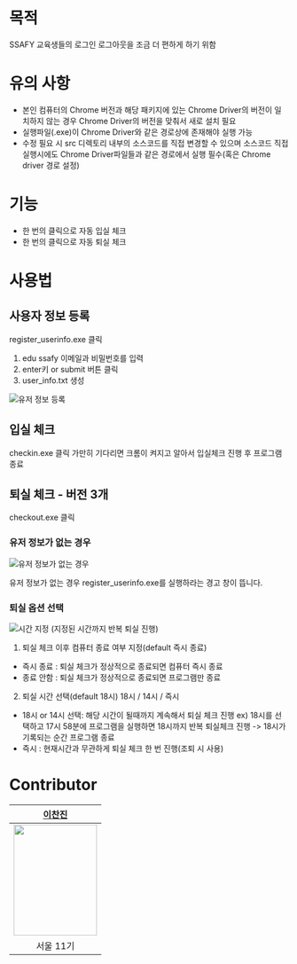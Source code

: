 # 목적

SSAFY 교육생들의 로그인 로그아웃을 조금 더 편하게 하기 위함

# 유의 사항

- 본인 컴퓨터의 Chrome 버전과 해당 패키지에 있는 Chrome Driver의 버전이 일치하지 않는 경우 Chrome Driver의 버전을 맞춰서 새로 설치 필요
- 실행파일(.exe)이 Chrome Driver와 같은 경로상에 존재해야 실행 가능
- 수정 필요 시 src 디렉토리 내부의 소스코드를 직접 변경할 수 있으며 소스코드 직접 실행시에도 Chrome Driver파일들과 같은 경로에서 실행 필수(혹은 Chrome driver 경로 설정)

# 기능

- 한 번의 클릭으로 자동 입실 체크
- 한 번의 클릭으로 자동 퇴실 체크

# 사용법

## 사용자 정보 등록

register_userinfo.exe 클릭
1. edu ssafy 이메일과 비밀번호를 입력
2. enter키 or submit 버튼 클릭
3. user_info.txt 생성


![유저 정보 등록](https://github.com/user-attachments/assets/f261939a-0a95-4e0c-b4b1-cf186d40930f)


## 입실 체크

checkin.exe 클릭
가만히 기다리면 크롬이 켜지고 알아서 입실체크 진행 후 프로그램 종료

## 퇴실 체크 - 버전 3개
checkout.exe 클릭
### 유저 정보가 없는 경우 
![유저 정보가 없는 경우](https://github.com/user-attachments/assets/76bfe84f-0ff0-4a03-a1fc-f2f7bf9ce24e)

유저 정보가 없는 경우 register_userinfo.exe를 실행하라는 경고 창이 뜹니다.

### 퇴실 옵션 선택
![시간 지정](https://github.com/user-attachments/assets/6350cd7b-b54d-44b2-b77f-9de5d2c28418)
(지정된 시간까지 반복 퇴실 진행)

1. 퇴실 체크 이후 컴퓨터 종료 여부 지정(default 즉시 종료)
- 즉시 종료 : 퇴실 체크가 정상적으로 종료되면 컴퓨터 즉시 종료
- 종료 안함 : 퇴실 체크가 정상적으로 종료되면 프로그램만 종료
2. 퇴실 시간 선택(default 18시)
18시 / 14시 / 즉시
- 18시 or 14시 선택: 해당 시간이 될때까지 계속해서 퇴실 체크 진행
  ex) 18시를 선택하고 17시 58분에 프로그램을 실행하면 18시까지 반복 퇴실체크 진행 -> 18시가 기록되는 순간 프로그램 종료
- 즉시 : 현재시간과 무관하게 퇴실 체크 한 번 진행(조퇴 시 사용)


# Contributor
|[이찬진](https://github.com/jinchandol)|
|:---:|
|<img src="https://github.com/user-attachments/assets/27aebf0b-5fe6-45ce-9061-2ce1fbc21401" width="150" height="200">|
|서울 11기|
